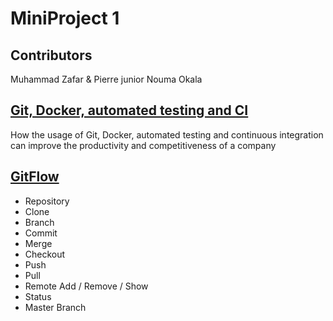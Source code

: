 # MiniProject 1


## Contributors
Muhammad Zafar & Pierre junior Nouma Okala


## [Git, Docker, automated testing and CI](/ci.md)
How the usage of Git, Docker, automated testing and continuous integration can improve the productivity and competitiveness of a company


## [GitFlow](/GitFlow.md)
* Repository
* Clone
* Branch
* Commit
* Merge
* Checkout
* Push
* Pull 
* Remote Add / Remove / Show
* Status
* Master Branch	
